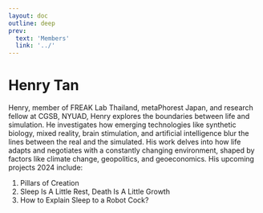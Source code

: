 ```yaml
---
layout: doc
outline: deep
prev:
  text: 'Members'
  link: '../'
---
```


# Henry Tan

Henry, member of FREAK Lab Thailand, metaPhorest Japan, and research fellow at CGSB, NYUAD, Henry explores the boundaries between life and simulation. He investigates how emerging technologies like synthetic biology, mixed reality, brain stimulation, and artificial intelligence blur the lines between the real and the simulated. His work delves into how life adapts and negotiates with a constantly changing environment, shaped by factors like climate change, geopolitics, and geoeconomics.
His upcoming projects 2024 include: 

1. Pillars of Creation
2. Sleep Is A Little Rest, Death Is A Little Growth
3. How to Explain Sleep to a Robot Cock?
